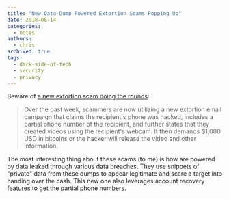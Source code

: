 ```yaml
---
title: "New Data-Dump Powered Extortion Scams Popping Up"
date: 2018-08-14
categories:
  - notes
authors:
  - chris
archived: true
tags:
  - dark-side-of-tech
  - security
  - privacy
---
```


Beware of [a new extortion scam doing the rounds](https://www.bleepingcomputer.com/news/security/new-hacked-phone-partial-number-extortion-emails-making-a-lot-of-money/):

> Over the past week, scammers are now utilizing a new extortion email campaign that claims the recipient's phone was hacked, includes a partial phone number of the recipient, and further states that they created videos using the recipient's webcam. It then demands $1,000 USD in bitcoins or the hacker will release the video and other information.

The most interesting thing about these scams (to me) is how are powered by data leaked through various data breaches. They use snippets of "private" data from these dumps to appear legitimate and scare a target into handing over the cash. This new one also leverages account recovery features to get the partial phone numbers.
